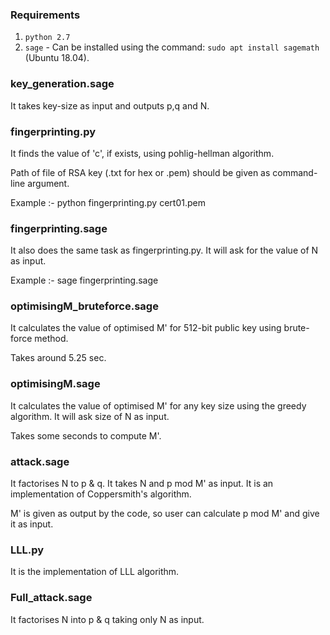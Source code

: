 ### Requirements
1. `python 2.7`
2. `sage` - Can be installed using the command: `sudo apt install sagemath` (Ubuntu 18.04).

### key_generation.sage
It takes key-size as input and outputs p,q and N.

### fingerprinting.py
It finds the value of 'c', if exists, using pohlig-hellman algorithm.

Path of file of RSA key (.txt for hex or .pem) should be given as command-line argument.

Example :- python fingerprinting.py cert01.pem

### fingerprinting.sage
It also does the same task as fingerprinting.py. It will ask for the value of N as input.

Example :- sage fingerprinting.sage

### optimisingM_bruteforce.sage
It calculates the value of optimised M' for 512-bit public key using brute-force method.

Takes around 5.25 sec.

### optimisingM.sage
It calculates the value of optimised M' for any key size using the greedy algorithm. It will ask size of N as input.

Takes some seconds to compute M'.

### attack.sage
It factorises N to p & q. It takes N and p mod M' as input. It is an implementation of Coppersmith's algorithm.

M' is given as output by the code, so user can calculate p mod M' and give it as input.

### LLL.py
It is the implementation of LLL algorithm.

### Full_attack.sage
It factorises N into p & q taking only N as input.
